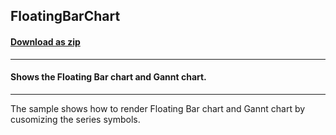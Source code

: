 ## FloatingBarChart
#### [Download as zip](https://grapecity.github.io/DownGit/#/home?url=https://github.com/GrapeCity/ComponentOne-WPF-Samples/tree/master/NET_4.6.2/C1.WPF.FlexChart/CS/FloatingBarChart)
____
#### Shows the Floating Bar chart and Gannt chart.
____
The sample shows how to render Floating Bar chart and Gannt chart by cusomizing the series symbols.
